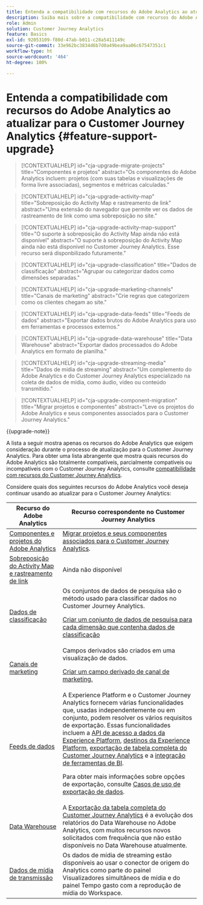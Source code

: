 ```yaml
---
title: Entenda a compatibilidade com recursos do Adobe Analytics ao atualizar para o Customer Journey Analytics
description: Saiba mais sobre a compatibilidade com recursos do Adobe Analytics ao atualizar para o Customer Journey Analytics
role: Admin
solution: Customer Journey Analytics
feature: Basics
exl-id: 92053109-f80d-47ab-b011-c28a5411149c
source-git-commit: 33e962bc3834d6b7d0a49bea9aa06c67547351c1
workflow-type: ht
source-wordcount: '464'
ht-degree: 100%

---
```


# Entenda a compatibilidade com recursos do Adobe Analytics ao atualizar para o Customer Journey Analytics {#feature-support-upgrade}

<!-- markdownlint-disable MD034 -->

>[!CONTEXTUALHELP]
>id="cja-upgrade-migrate-projects"
>title="Componentes e projetos"
>abstract="Os componentes do Adobe Analytics incluem: projetos (com suas tabelas e visualizações de forma livre associadas), segmentos e métricas calculadas."

<!-- markdownlint-enable MD034 -->

<!-- markdownlint-disable MD034 -->

>[!CONTEXTUALHELP]
>id="cja-upgrade-activity-map"
>title="Sobreposição do Activity Map e rastreamento de link"
>abstract="Uma extensão do navegador que permite ver os dados de rastreamento de link como uma sobreposição no site."

<!-- markdownlint-enable MD034 -->

<!-- markdownlint-disable MD034 -->

>[!CONTEXTUALHELP]
>id="cja-upgrade-activity-map-support"
>title="O suporte à sobreposição do Activity Map ainda não está disponível"
>abstract="O suporte à sobreposição do Activity Map ainda não está disponível no Customer Journey Analytics. Esse recurso será disponbilizado futuramente."

<!-- markdownlint-enable MD034 -->

<!-- markdownlint-disable MD034 -->

>[!CONTEXTUALHELP]
>id="cja-upgrade-classification"
>title="Dados de classificação"
>abstract="Agrupar ou categorizar dados como dimensões separadas."

<!-- markdownlint-enable MD034 -->

<!-- markdownlint-disable MD034 -->

>[!CONTEXTUALHELP]
>id="cja-upgrade-marketing-channels"
>title="Canais de marketing"
>abstract="Crie regras que categorizem como os clientes chegam ao site."

<!-- markdownlint-enable MD034 -->

<!-- markdownlint-disable MD034 -->

>[!CONTEXTUALHELP]
>id="cja-upgrade-data-feeds"
>title="Feeds de dados"
>abstract="Exportar dados brutos do Adobe Analytics para uso em ferramentas e processos externos."

<!-- markdownlint-enable MD034 -->

<!-- markdownlint-disable MD034 -->

>[!CONTEXTUALHELP]
>id="cja-upgrade-data-warehouse"
>title="Data Warehouse"
>abstract="Exportar dados processados do Adobe Analytics em formato de planilha."

<!-- markdownlint-enable MD034 -->

<!-- markdownlint-disable MD034 -->

>[!CONTEXTUALHELP]
>id="cja-upgrade-streaming-media"
>title="Dados de mídia de streaming"
>abstract="Um complemento do Adobe Analytics e do Customer Journey Analytics especializado na coleta de dados de mídia, como áudio, vídeo ou conteúdo transmitido."

<!-- markdownlint-enable MD034 -->

<!-- markdownlint-disable MD034 -->

>[!CONTEXTUALHELP]
>id="cja-upgrade-component-migration"
>title="Migrar projetos e componentes"
>abstract="Leve os projetos do Adobe Analytics e seus componentes associados para o Customer Journey Analytics."

<!-- markdownlint-enable MD034 -->

{{upgrade-note}}

A lista a seguir mostra apenas os recursos do Adobe Analytics que exigem consideração durante o processo de atualização para o Customer Journey Analytics. Para obter uma lista abrangente que mostra quais recursos do Adobe Analytics são totalmente compatíveis, parcialmente compatíveis ou incompatíveis com o Customer Journey Analytics, consulte [compatibilidade com recursos do Customer Journey Analytics](/help/getting-started/aa-vs-cja/cja-aa.md).

Considere quais dos seguintes recursos do Adobe Analytics você deseja continuar usando ao atualizar para o Customer Journey Analytics:

| Recurso do Adobe Analytics | Recurso correspondente no Customer Journey Analytics |
|---------|----------|
| [Componentes e projetos do Adobe Analytics](https://experienceleague.adobe.com/pt-br/docs/analytics/analyze/analysis-workspace/build-workspace-project/freeform-overview) | [Migrar projetos e seus componentes associados para o Customer Journey Analytics](https://experienceleague.adobe.com/pt-br/docs/analytics/admin/admin-tools/component-migration/prepare-component-migration). |
| [Sobreposição do Activity Map e rastreamento de link](https://experienceleague.adobe.com/pt-br/docs/analytics/analyze/activity-map/overview) | Ainda não disponível |
| [Dados de classificação](https://experienceleague.adobe.com/pt-br/docs/analytics/components/classifications/c-classifications) | Os conjuntos de dados de pesquisa são o método usado para classificar dados no Customer Journey Analytics.<p>[Criar um conjunto de dados de pesquisa para cada dimensão que contenha dados de classificação](/help/getting-started/cja-upgrade/cja-upgrade-dataset-lookup.md)</p> |
| [Canais de marketing](https://experienceleague.adobe.com/pt-br/docs/analytics/components/marketing-channels/c-getting-started-mchannel) | Campos derivados são criados em uma visualização de dados. <p>[Criar um campo derivado de canal de marketing.](/help/getting-started/cja-upgrade/cja-upgrade-marketing-channel.md)</p> |
| [Feeds de dados](https://experienceleague.adobe.com/pt-br/docs/analytics/export/analytics-data-feed/data-feed-overview) | A Experience Platform e o Customer Journey Analytics fornecem várias funcionalidades que, usadas independentemente ou em conjunto, podem resolver os vários requisitos de exportação. Essas funcionalidades incluem a [API de acesso a dados da Experience Platform](https://experienceleague.adobe.com/docs/experience-platform/data-access/api.html?lang=pt-BR), [destinos da Experience Platform](https://experienceleague.adobe.com/docs/experience-platform/destinations/ui/activate/export-datasets.html?lang=pt-BR), [exportação de tabela completa do Customer Journey Analytics](/help/analysis-workspace/export/export-cloud.md) e a [integração de ferramentas de BI](/help/data-views/bi-extension.md).<p>Para obter mais informações sobre opções de exportação, consulte [Casos de uso de exportação de dados](/help/use-cases/data-export/overview.md).</p> |
| [Data Warehouse](https://experienceleague.adobe.com/pt-br/docs/analytics/export/data-warehouse/data-warehouse) | A [Exportação da tabela completa do Customer Journey Analytics](/help/analysis-workspace/export/export-cloud.md) é a evolução dos relatórios do Data Warehouse no Adobe Analytics, com muitos recursos novos solicitados com frequência que não estão disponíveis no Data Warehouse atualmente. |
| [Dados de mídia de transmissão](https://experienceleague.adobe.com/pt-br/docs/media-analytics/using/media-overview) | Os dados de mídia de streaming estão disponíveis ao usar o conector de origem do Analytics como parte do painel Visualizadores simultâneos de mídia e do painel Tempo gasto com a reprodução de mídia do Workspace. |
